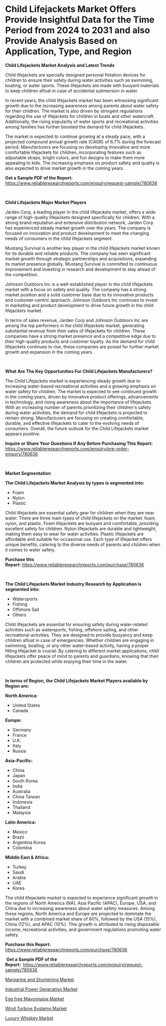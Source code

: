 <p><h1>Child Lifejackets Market Offers Provide Insightful Data for the Time Period from 2024 to 2031 and also Provide Analysis Based on Application, Type, and Region</h1></p><p><strong>Child Lifejackets Market Analysis and Latest Trends</strong></p>
<p><p>Child lifejackets are specially designed personal flotation devices for children to ensure their safety during water activities such as swimming, boating, or water sports. These lifejackets are made with buoyant materials to keep children afloat in case of accidental submersion in water.</p><p>In recent years, the child lifejackets market has been witnessing significant growth due to the increasing awareness among parents about water safety for their children. The market is also driven by stringent regulations regarding the use of lifejackets for children in boats and other watercraft. Additionally, the rising popularity of water sports and recreational activities among families has further boosted the demand for child lifejackets.</p><p>The market is expected to continue growing at a steady pace, with a projected compound annual growth rate (CAGR) of 6.7% during the forecast period. Manufacturers are focusing on developing innovative and more comfortable lifejackets for children, incorporating features such as adjustable straps, bright colors, and fun designs to make them more appealing to kids. The increasing emphasis on product safety and quality is also expected to drive market growth in the coming years.</p></p>
<p><strong>Get a Sample PDF of the Report:&nbsp;</strong> <a href="https://www.reliableresearchreports.com/enquiry/request-sample/780636">https://www.reliableresearchreports.com/enquiry/request-sample/780636</a></p>
<p>&nbsp;</p>
<p><strong>Child Lifejackets Major Market Players</strong></p>
<p><p>Jarden Corp, a leading player in the child lifejackets market, offers a wide range of high-quality lifejackets designed specifically for children. With a strong brand reputation and extensive distribution network, Jarden Corp has experienced steady market growth over the years. The company is focused on innovation and product development to meet the changing needs of consumers in the child lifejackets segment.</p><p>Mustang Survival is another key player in the child lifejackets market known for its durable and reliable products. The company has seen significant market growth through strategic partnerships and acquisitions, expanding its market presence globally. Mustang Survival is committed to continuous improvement and investing in research and development to stay ahead of the competition.</p><p>Johnson Outdoors Inc is a well-established player in the child lifejackets market with a focus on safety and quality. The company has a strong market position and a solid customer base due to its innovative products and customer-centric approach. Johnson Outdoors Inc continues to invest in marketing and product development to drive future growth in the child lifejackets market.</p><p>In terms of sales revenue, Jarden Corp and Johnson Outdoors Inc are among the top performers in the child lifejackets market, generating substantial revenue from their sales of lifejackets for children. These companies have a strong market presence and a competitive edge due to their high-quality products and customer loyalty. As the demand for child lifejackets continues to rise, these companies are poised for further market growth and expansion in the coming years.</p></p>
<p>&nbsp;</p>
<p><strong>What Are The Key Opportunities For Child Lifejackets Manufacturers?</strong></p>
<p><p>The Child Lifejackets market is experiencing steady growth due to increasing water-based recreational activities and a growing emphasis on water safety for children. The market is expected to see continued growth in the coming years, driven by innovative product offerings, advancements in technology, and rising awareness about the importance of lifejackets. With an increasing number of parents prioritizing their children's safety during water activities, the demand for child lifejackets is projected to remain strong. Manufacturers are focusing on creating comfortable, durable, and effective lifejackets to cater to the evolving needs of consumers. Overall, the future outlook for the Child Lifejackets market appears positive.</p></p>
<p><strong>Inquire or Share Your Questions If Any Before Purchasing This Report:</strong> <a href="https://www.reliableresearchreports.com/enquiry/pre-order-enquiry/780636">https://www.reliableresearchreports.com/enquiry/pre-order-enquiry/780636</a></p>
<p>&nbsp;</p>
<p><strong>Market Segmentation</strong></p>
<p><strong>The Child Lifejackets Market Analysis by types is segmented into:</strong></p>
<p><ul><li>Foam</li><li>Nylon</li><li>Plastic</li></ul></p>
<p><p>Child lifejackets are essential safety gear for children when they are near water. There are three main types of child lifejackets on the market: foam, nylon, and plastic. Foam lifejackets are buoyant and comfortable, providing excellent safety for children. Nylon lifejackets are durable and lightweight, making them easy to wear for water activities. Plastic lifejackets are affordable and suitable for occasional use. Each type of lifejacket offers unique benefits, catering to the diverse needs of parents and children when it comes to water safety.</p></p>
<p><strong>Purchase this Report:&nbsp;</strong><a href="https://www.reliableresearchreports.com/purchase/780636">https://www.reliableresearchreports.com/purchase/780636</a></p>
<p>&nbsp;</p>
<p><strong>The Child Lifejackets Market Industry Research by Application is segmented into:</strong></p>
<p><ul><li>Watersports</li><li>Fishing</li><li>Offshore Sail</li><li>Others</li></ul></p>
<p><p>Child lifejackets are essential for ensuring safety during water-related activities such as watersports, fishing, offshore sailing, and other recreational activities. They are designed to provide buoyancy and keep children afloat in case of emergencies. Whether children are engaging in swimming, boating, or any other water-based activity, having a proper fitting lifejacket is crucial. By catering to different market applications, child lifejackets offer peace of mind to parents and guardians, knowing that their children are protected while enjoying their time in the water.</p></p>
<p>&nbsp;</p>
<p><strong>In terms of Region, the Child Lifejackets Market Players available by Region are:</strong></p>
<p>
    <p> <strong> North America: </strong>
        <ul>
            <li>United States</li>
            <li>Canada</li>
        </ul>
        </p> 
    <p> <strong> Europe: </strong>
        <ul>
            <li>Germany</li>
            <li>France</li>
            <li>U.K.</li>
            <li>Italy</li>
            <li>Russia</li>
        </ul>
        </p> 
    <p> <strong> Asia-Pacific: </strong>
        <ul>
            <li>China</li>
            <li>Japan</li>
            <li>South Korea</li>
            <li>India</li>
            <li>Australia</li>
            <li>China Taiwan</li>
            <li>Indonesia</li>
            <li>Thailand</li>
            <li>Malaysia</li>
        </ul>
        </p> 
    <p> <strong> Latin America: </strong>
        <ul>
            <li>Mexico</li>
            <li>Brazil</li>
            <li>Argentina Korea</li>
            <li>Colombia</li>
        </ul>
        </p> 
    <p> <strong> Middle East & Africa: </strong>
        <ul>
            <li>Turkey</li>
            <li>Saudi</li>
            <li>Arabia</li>
            <li>UAE</li>
            <li>Korea</li>
        </ul>
    </p>
    </p>
<p><p>The child lifejackets market is expected to experience significant growth in the regions of North America (NA), Asia Pacific (APAC), Europe, USA, and China due to increasing awareness about water safety measures. Among these regions, North America and Europe are projected to dominate the market with a combined market share of 60%, followed by the USA (15%), China (12%), and APAC (10%). This growth is attributed to rising disposable income, recreational activities, and government regulations promoting water safety.</p></p>
<p><strong>Purchase this Report: </strong><a href="https://www.reliableresearchreports.com/purchase/780636">https://www.reliableresearchreports.com/purchase/780636</a></p>
<p>&nbsp;<strong>Get a Sample PDF of the Report:&nbsp;&nbsp;</strong><a href="https://www.reliableresearchreports.com/enquiry/request-sample/780636">https://www.reliableresearchreports.com/enquiry/request-sample/780636</a></p>
<p><strong></strong></p>
<p><p><a href="https://medium.com/@lisastevens48/margarine-and-shortening-market-insight-market-trends-growth-forecasted-from-2024-to-2031-e5d849122560">Margarine and Shortening Market</a></p><p><a href="https://medium.com/@tammyjones1939/analyzing-industrial-power-generation-market-global-industry-perspective-and-forecast-2024-to-a14d23fb8529">Industrial Power Generation Market</a></p><p><a href="https://medium.com/@patriciaknight1961/egg-free-mayonnaise-market-the-key-to-successful-business-strategy-forecast-till-2031-6cdb4cc228bf">Egg free Mayonnaise Market</a></p><p><a href="https://medium.com/@tammyjones1939/wind-turbine-systems-market-size-cagr-trends-2024-2030-86de98881706">Wind Turbine Systems Market</a></p><p><a href="https://medium.com/@lisastevens48/luxury-whiskey-market-report-reveals-the-latest-trends-and-growth-opportunities-of-this-market-af027c37fbaf">Luxury Whiskey Market</a></p></p>